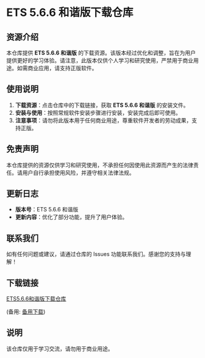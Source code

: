 # ETS 5.6.6 和谐版下载仓库

## 资源介绍

本仓库提供 **ETS 5.6.6 和谐版** 的下载资源。该版本经过优化和调整，旨在为用户提供更好的学习体验。请注意，此版本仅供个人学习和研究使用，严禁用于商业用途。如需商业应用，请支持正版软件。

## 使用说明

1. **下载资源**：点击仓库中的下载链接，获取 **ETS 5.6.6 和谐版** 的安装文件。
2. **安装与使用**：按照常规软件安装步骤进行安装，安装完成后即可使用。
3. **注意事项**：请勿将此版本用于任何商业用途，尊重软件开发者的劳动成果，支持正版。

## 免责声明

本仓库提供的资源仅供学习和研究使用，不承担任何因使用此资源而产生的法律责任。请用户自行承担使用风险，并遵守相关法律法规。

## 更新日志

- **版本号**：ETS 5.6.6 和谐版
- **更新内容**：优化了部分功能，提升了用户体验。

## 联系我们

如有任何问题或建议，请通过仓库的 Issues 功能联系我们。感谢您的支持与理解！

## 下载链接
[ETS5.6.6和谐版下载仓库](https://pan.quark.cn/s/9fcbd510039b) 

(备用: [备用下载](https://pan.baidu.com/s/17TYNfVluDZ_QCaef0xkBsQ?pwd=1234))

## 说明

该仓库仅用于学习交流，请勿用于商业用途。
